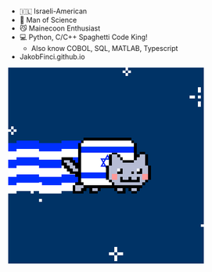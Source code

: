 <p align="center">
        <div style="display: inline-block; text-align: left;">
            <ul>
                <li>🇮🇱 Israeli-American</li>
                <li>🧪️ Man of Science</li>
                <li>😼 Mainecoon Enthusiast</li>
                <li>💻 Python, C/C++ Spaghetti Code King!
                    <ul>
                        <li>Also know COBOL, SQL, MATLAB, Typescript</li>
                    </ul>
                <li>JakobFinci.github.io</li>
                </li>
            </ul>
        </div>
        <img src="IsraeliCat.gif" alt="Israeli Cat">
</p>









